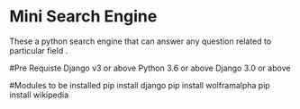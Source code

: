 # Mini Search Engine 
These a python search engine that can answer any question related to particular field .

#Pre Requiste
Django v3 or above
Python 3.6 or above
Django 3.0 or above

#Modules to be installed
pip install django
pip install  wolframalpha
pip install  wikipedia

